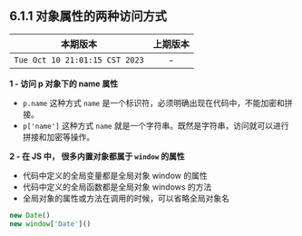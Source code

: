 ## 6.1.1 对象属性的两种访问方式

|本期版本| 上期版本
|:---:|:---:
`Tue Oct 10 21:01:15 CST 2023` | -


**1 - 访问 p 对象下的 name 属性**


* `p.name` 这种方式 `name` 是一个标识符，必须明确出现在代码中，不能加密和拼接。
* `p['name']` 这种方式 `name` 就是一个字符串。既然是字符串，访问就可以进行拼接和加密等操作。

**2 - 在 JS 中， 很多内置对象都属于  `window` 的属性**

* 代码中定义的全局变量都是全局对象 window 的属性
* 代码中定义的全局函数都是全局对象 windows 的方法
* 全局对象的属性或方法在调用的时候，可以省略全局对象名

```javascript
new Date()
new window['Date']()
```